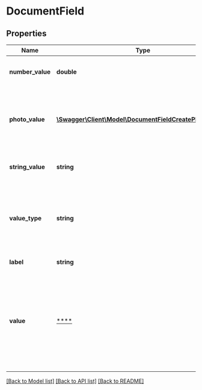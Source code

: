 # DocumentField

## Properties
Name | Type | Description | Notes
------------ | ------------- | ------------- | -------------
**number_value** | **double** | Value of this field if this document field has valueType: ValueType_Number. | [optional] 
**photo_value** | [**\Swagger\Client\Model\DocumentFieldCreatePhotoValue[]**](DocumentFieldCreatePhotoValue.md) | Value of this field if this document field has valueType: ValueType_Photo. Array of photo objects where each object contains a URL for a photo. | [optional] 
**string_value** | **string** | Value of this field if this document field has valueType: ValueType_String. | [optional] 
**value_type** | **string** | Determines the type of this field and what type of value this field has. It should be either ValueType_Number, ValueType_String, or ValueType_Photo. | 
**label** | **string** | Descriptive name of this field. | 
**value** | [****](.md) | DEPRECATED: Please use stringValue, numberValue, or photoValue instead. Value of this field. Depending on what kind of field it is, this may be one of the following: an array of image urls, a float, an integer, or a string. | [optional] 

[[Back to Model list]](../README.md#documentation-for-models) [[Back to API list]](../README.md#documentation-for-api-endpoints) [[Back to README]](../README.md)


